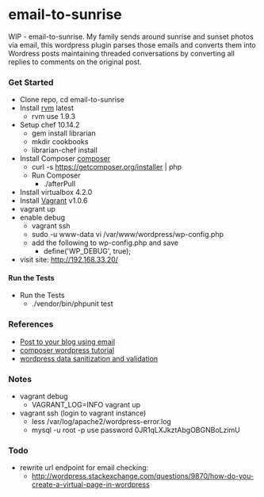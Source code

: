 email-to-sunrise
================

WIP - email-to-sunrise. My family sends around sunrise and sunset photos via email,
this wordpress plugin parses those emails and converts them into Wordress posts maintaining 
threaded conversations by converting all replies to comments on the original post.

### Get Started
   * Clone repo, cd email-to-sunrise
   * Install [rvm](https://rvm.io/) latest
      * rvm use 1.9.3
   * Setup chef 10.14.2
      * gem install librarian
      * mkdir cookbooks
      * librarian-chef install
   * Install Composer [composer](http://getcomposer.org/)
       * curl -s https://getcomposer.org/installer | php
       * Run Composer
          * ./afterPull 
   * Install virtualbox 4.2.0
   * Install [Vagrant](http://docs.vagrantup.com/) v1.0.6
   * vagrant up
   * enable debug
      * vagrant ssh
      * sudo -u www-data vi /var/www/wordpress/wp-config.php
      * add the following to wp-config.php and save 
         * define('WP_DEBUG', true);
   * visit site: http://192.168.33.20/
   
#### Run the Tests
   * Run the Tests
      * ./vendor/bin/phpunit test
    

### References
   * [Post to your blog using email](http://codex.wordpress.org/Post_to_your_blog_using_email)
   * [composer wordpress tutorial](http://www.andrewmeredith.info/tutorials/2012/10/26/wordpress-plugins-with-composer-tutorial/)
   * [wordpress data sanitization and validation](http://wp.tutsplus.com/tutorials/creative-coding/data-sanitization-and-validation-with-wordpress/)
   
### Notes
   * vagrant debug
      * VAGRANT_LOG=INFO vagrant up
   * vagrant ssh   (login to vagrant instance)
      * less /var/log/apache2/wordpress-error.log
      * mysql -u root -p           use password 0JR1qLXJkztAbgOBGNBoLzimU
      
### Todo
   * rewrite url endpoint for email checking:
      * http://wordpress.stackexchange.com/questions/9870/how-do-you-create-a-virtual-page-in-wordpress